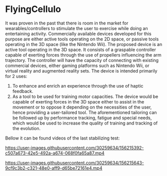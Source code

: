 # FlyingCellulo

It was proven in the past that there is room in the market for wearables/controllers to stimulate the user to exercise while doing an entertaining activity. Commercially available devices developed for this purpose are either active tools operating on the 2D space, or passive tools operating in the 3D space (like the Nintendo Wii). The proposed device is
an active tool operating in the 3D space. It consists of a graspable controller capable of exerting forces through the use of propellers influencing the arm trajectory. The controller will have the capacity of connecting with existing commercial devices, either gaming platforms such as Nintendo Wii, or virtual reality and augmented reality sets.
The device is intended primarily for 2 uses:
1. To enhance and enrich an experience through the use of haptic feedback.
2. As a tool to be used for training motor capacities. The device would be capable of exerting forces in the 3D space either to assist in the movement or to oppose it depending on the necessities of the user, hence providing a user-tailored tool.
The aforementioned tailoring can be followed up by performance tracking, fatigue and special needs, which would be used to increase the quality of training and tracking of the evolution.

Bellow it can be found videos of the last stabilizing test:

https://user-images.githubusercontent.com/30259634/156215392-c507a673-42e5-492a-a674-068f0fa65a87.mp4

https://user-images.githubusercontent.com/30259634/156215643-9cf9c3b2-c321-48e0-aff9-d65be72161e4.mp4

